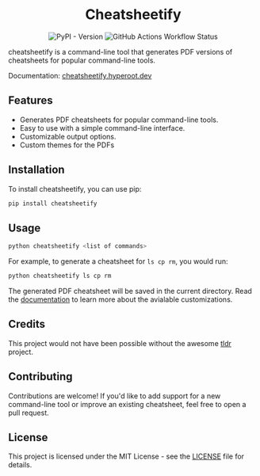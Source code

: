 <h1 align="center">Cheatsheetify</h1>

<p align="center">
<img alt="PyPI - Version" src="https://img.shields.io/pypi/v/cheatsheetify?style=for-the-badge&labelColor=%23363a4f&color=%23f5a97f&link=https%3A%2F%2Fpypi.org%2Fproject%2Fcheatsheetify%2F">
<img alt="GitHub Actions Workflow Status" src="https://img.shields.io/github/actions/workflow/status/HYP3R00T/Cheatsheetify/pypi_publish.yml?style=for-the-badge&labelColor=%23363a4f&color=%238aadf4">
</p>

cheatsheetify is a command-line tool that generates PDF versions of cheatsheets for popular command-line tools.

Documentation: [cheatsheetify.hyperoot.dev](https://cheatsheetify.hyperoot.dev/)

## Features

- Generates PDF cheatsheets for popular command-line tools.
- Easy to use with a simple command-line interface.
- Customizable output options.
- Custom themes for the PDFs

## Installation

To install cheatsheetify, you can use pip:

```sh
pip install cheatsheetify
```

## Usage

```sh
python cheatsheetify <list of commands>
```

For example, to generate a cheatsheet for `ls cp rm`, you would run:

```sh
python cheatsheetify ls cp rm
```

The generated PDF cheatsheet will be saved in the current directory. Read the [documentation](https://cheatsheetify.hyperoot.dev/) to learn more about the avialable customizations.

## Credits

This project would not have been possible without the awesome [tldr](https://tldr.sh/) project.

## Contributing

Contributions are welcome! If you'd like to add support for a new command-line tool or improve an existing cheatsheet, feel free to open a pull request.

## License

This project is licensed under the MIT License - see the [LICENSE](LICENSE) file for details.
